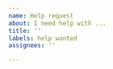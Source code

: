 ```yaml
---
name: Help request
about: I need help with ...
title: ''
labels: help wanted
assignees: ''

---
```



